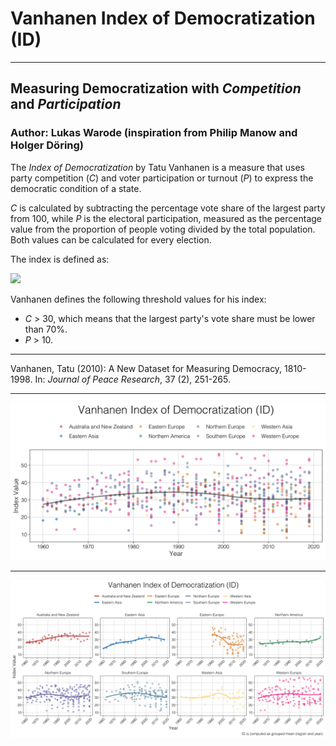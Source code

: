 # Vanhanen Index of Democratization (ID)

---

## Measuring Democratization with *Competition* and *Participation*

### Author: Lukas Warode (inspiration from Philip Manow and Holger Döring)

The *Index of Democratization* by Tatu Vanhanen is a measure that uses party competition (*C*) and voter participation or turnout (*P*) to express the democratic condition of a state.

*C* is calculated by subtracting the percentage vote share of the largest party from 100, while *P* is the electoral participation, measured as the percentage value from the proportion of people voting divided by the total population. Both values can be calculated for every election.

The index is defined as:

![](https://latex.codecogs.com/gif.latex?ID&space;=&space;\frac{C&space;\cdot&space;P}{100})

Vanhanen defines the following threshold values for his index:

* *C* > 30, which means that the largest party's vote share must be lower than 70%.
* *P* > 10.

---

Vanhanen, Tatu (2010): A New Dataset for Measuring Democracy, 1810-1998. In: *Journal of Peace Research*, 37 (2), 251-265.

---

![Vanhanen Plot 1](vanhanen-plot-all.png)

---

![Vanhanen Plot 2](vanhanen-plot-grouped.png)
